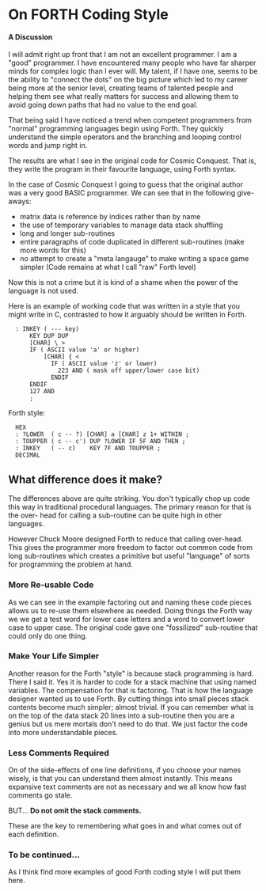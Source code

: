 # On FORTH Coding Style
#### A Discussion

I will admit right up front that I am not an excellent programmer. I am a "good"
programmer. I have encountered many people who have far sharper minds for
complex logic than I ever will. My talent, if I have one, seems to be the
ability to "connect the dots" on the big picture which led to my career being
more at the senior level, creating teams of talented people and helping them see
what really matters for success and allowing them to avoid going down paths that
had no value to the end goal.

That being said I have noticed a trend when competent programmers from "normal"
programming languages begin using Forth. They quickly understand the simple
operators and the branching and looping control words and jump right in.

The results are what I see in the original code for Cosmic Conquest.
That is, they write the program in their favourite language, using Forth syntax.

In the case of Cosmic Conquest I going to guess that the original author was a
very good BASIC programmer. We can see that in the following give-aways:

- matrix data is reference by indices rather than by name
- the use of temporary variables to manage data stack shuffling
- long and longer sub-routines
- entire paragraphs of code duplicated in different sub-routines (make more words for this)
- no attempt to create a "meta langauge" to make writing a space game simpler
  (Code remains at what I call "raw" Forth level)

Now this is not a crime but it is kind of a shame when the power of the language
is not used.

Here is an example of working code that was written in a style that you might
write in C, contrasted to how it arguably should be written in Forth.

```
  : INKEY ( --- key)
      KEY DUP DUP
      [CHAR] \ >
      IF ( ASCII value 'a' or higher)
          [CHAR] { <
            IF ( ASCII value 'z' or lower)
              223 AND ( mask off upper/lower case bit)
            ENDIF
      ENDIF
      127 AND
      ;
```

Forth style:
```
  HEX
  : ?LOWER  ( c -- ?) [CHAR] a [CHAR] z 1+ WITHIN ;
  : TOUPPER ( c -- c') DUP ?LOWER IF 5F AND THEN ;
  : INKEY   ( -- c)    KEY 7F AND TOUPPER ;
  DECIMAL
```

## What difference does it make?
The differences above are quite striking. You don't typically chop up code this
way in traditional procedural languages. The primary reason for that is the
over- head for calling a sub-routine can be quite high in other languages.

However Chuck Moore designed Forth to reduce that calling over-head. This gives
the programmer more freedom to factor out common code from long sub-routines
which creates a primitive but useful "language" of sorts for programming
the problem at hand.

### More Re-usable Code
As we can see in the example factoring out and naming these code pieces allows
us to re-use them elsewhere as needed. Doing things the Forth way we we get a 
test word for lower case letters and a word to convert lower case to upper case. 
The original code gave one "fossilized" sub-routine that could only do one thing.

### Make Your Life Simpler
Another reason for the Forth "style" is because stack programming is hard. There
I said it.  Yes it is harder to code for a stack machine that using named
variables. The compensation for that is factoring. That is how the language
designer wanted us to use Forth.  By cutting things into small pieces
stack contents become much simpler; almost trivial. If you can remember what is
on the top of the data stack 20 lines into a sub-routine then you are a genius
but us mere mortals don't need to do that. We just factor the code into more
understandable pieces.

### Less Comments Required
On of the side-effects of one line definitions, if you choose your names wisely,
is that you can understand them almost instantly. This means expansive text 
comments are not as necessary and we all know how fast comments go stale. 

BUT... **Do not omit the stack comments.**

These are the key to remembering what goes in and what comes out of each
definition.

### To be continued...
As I think find more examples of good Forth coding style I will put them here.
